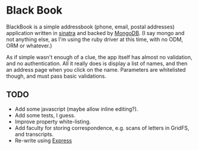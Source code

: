 Black Book
==========

BlackBook is a simple addressbook (phone, email, postal addresses) application written in [sinatra](http://sinatrarb.com "Classy web developement") and backed by [MongoDB](http://mongodb.com "{name: 'mongo', type:'DB'}").  (I say mongo and not anything else, as I'm using the ruby driver at this time, with no ODM, ORM or whatever.)

As if simple wasn't enough of a clue, the app itself has almost no validation, and no authentication.  All it really does is display a list of names, and then an address page when you click on the name.  Parameters are whitelisted though, and must pass basic validations.

TODO
----

* Add some javascript (maybe allow inline editing?).
* Add some tests, I guess.
* Improve property white-listing.
* Add faculty for storing correspondence, e.g. scans of letters in GridFS, and transcripts.
* Re-write using [Express](http://expressjs.com/ "High performance, high class web development for Node.js")

